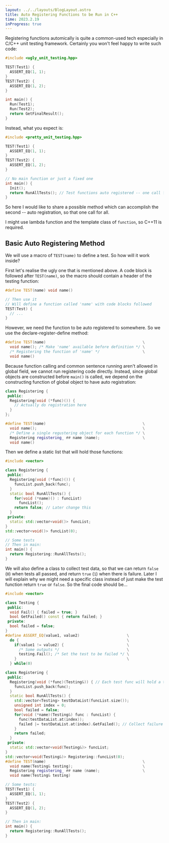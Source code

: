 ```yaml
---
layout: ../../layouts/BlogLayout.astro
title: Auto Registering Functions to be Run in C++
time: 2023.2.19
inProgress: true
---
```


Registering functions automically is quite a common-used tech especially in C/C++ unit testing framework. Certainly you won't feel happy to write such code:

```cpp
#include <ugly_unit_testing.hpp>

TEST(Test1) {
  ASSERT_EQ(1, 1);
}
TEST(Test2) {
  ASSERT_EQ(1, 2);
}

int main() {
  Run(Test1);
  Run(Test2);
  return GetFinalResult();
}
```

Instead, what you expect is:

```cpp
#include <pretty_unit_testing.hpp>

TEST(Test1) {
  ASSERT_EQ(1, 1);
}
TEST(Test2) {
  ASSERT_EQ(1, 2);
}

// No main function or just a fixed one
int main() {
  Init();
  return RunAllTests(); // Test functions auto registered -- one call for all
}
```

So here I would like to share a possible method which can accomplish the second -- auto registration, so that one call for all.

I might use lambda function and the template class of `function`, so C++11 is required.

## Basic Auto Registering Method

We will use a macro of `TEST(name)` to define a test. So how will it work inside?

First let's realise the ugly one that is mentioned above. A code block is followed after `TEST(name)`, so the macro should contain a header of the testing function:

```cpp
#define TEST(name) void name()

// Then use it
// Will define a function called 'name' with code blocks followed
TEST(Test) {
  // ...
}
```

However, we need the function to be auto registered to somewhere. So we use the declare-register-define method:

```cpp
#define TEST(name)                                           \
  void name(); /* Make 'name' available before definition */ \
  /* Registering the function of 'name' */                   \
  void name()
```

Because function calling and common sentence running aren't allowed in global field, we cannot run registering code directly. Instead, since global objects are constructed before `main()` is called, we depend on the constructing function of global object to have auto registration:

```cpp
class Registering {
 public:
  Registering(void (*func)()) {
    // Actually do registration here
  }
};

#define TEST(name)                                           \
  void name();                                               \
  /* Define a single regustering object for each function */ \
  Registering registering_ ## name (name);                   \
  void name()
```

Then we define a static list that will hold those functions:

```cpp
#include <vector>

class Registering {
 public:
  Registering(void (*func)()) {
    funcList.push_back(func);
  }
  static bool RunAllTests() {
    for(void (*name)() : funcList)
      funcList();
    return false; // Later change this
  }
 private:
  static std::vector<void()> funcList;
}
std::vector<void()> funcList(0);

// Some tests
// Then in main:
int main() {
  return Registering::RunAllTests();
}
```

We will also define a class to collect test data, so that we can return `false` (`0`) when tests all passed, and return `true` (`1`) when there is failure. Later I will explain why we might need a specific class instead of just make the test function return `true` or `false`. So the final code should be...

```cpp
#include <vector>

class Testing {
 public:
  void Fail() { failed = true; }
  bool GetFailed() const { return failed; }
 private:
  bool failed = false;
}
#define ASSERT_EQ(value1, value2)                     \
  do {                                                \
    if(value1 != value2) {                            \
      /* Some outputs */                              \
      testing.Fail(); /* Set the test to be failed */ \
    }                                                 \
  } while(0)

class Registering {
 public:
  Registering(void (*func)(Testing&)) { // Each test func will hold a testing object for data collecting etc.
    funcList.push_back(func);
  }
  static bool RunAllTests() {
    std::vector<Testing> testDataList(funcList.size());
    unsigned int index = 0;
    bool failed = false;
    for(void (*name)(Testing&) func : funcList) {
      func(testDataList.at(index));
      failed |= testDataList.at(index).GetFailed(); // Collect failure
    }
    return failed;
  }
 private:
  static std::vector<void(Testing&)> funcList;
}
std::vector<void(Testing&)> Registering::funcList(0);
#define TEST(name)                                           \
  void name(Testing& testing);                               \
  Registering registering_ ## name (name);                   \
  void name(Testing& testing)

// Some tests:
TEST(Test1) {
  ASSERT_EQ(1, 1);
}
TEST(Test2) {
  ASSERT_EQ(1, 2);
}

// Then in main:
int main() {
  return Registering::RunAllTests();
}
```
